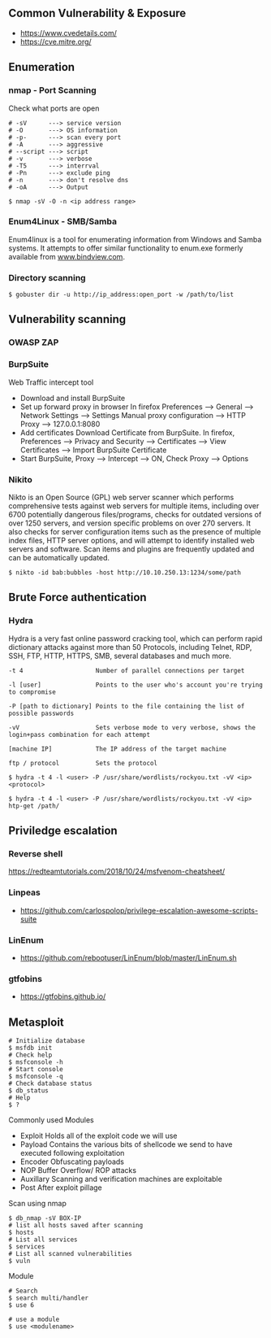 ## Common Vulnerability & Exposure
- https://www.cvedetails.com/
- https://cve.mitre.org/

## Enumeration
### nmap - Port Scanning
Check what ports are open
```
# -sV      ---> service version
# -O       ---> OS information
# -p-      ---> scan every port
# -A       ---> aggressive
# --script ---> script
# -v       ---> verbose
# -T5      ---> interrval
# -Pn      ---> exclude ping
# -n       ---> don't resolve dns
# -oA      ---> Output

$ nmap -sV -O -n <ip address range>
```

### Enum4Linux - SMB/Samba
Enum4linux is a tool for enumerating information from Windows and Samba systems. It attempts to offer similar functionality to enum.exe formerly available from www.bindview.com.

### Directory scanning
```
$ gobuster dir -u http://ip_address:open_port -w /path/to/list
```
## Vulnerability scanning

### OWASP ZAP

### BurpSuite 
Web Traffic intercept tool
- Download and install BurpSuite
- Set up forward proxy in browser
  In firefox Preferences --> General --> Network Settings --> Settings
  Manual proxy configuration --> HTTP Proxy --> 127.0.0.1:8080
- Add certificates
  Download Certificate from BurpSuite.
  In firefox, Preferences --> Privacy and Security --> Certificates --> View Certificates --> Import BurpSuite Certificate
- Start BurpSuite, Proxy --> Intercept --> ON, Check Proxy --> Options

### Nikito
Nikto is an Open Source (GPL) web server scanner which performs comprehensive tests against web servers for multiple items, including over 6700 potentially dangerous files/programs, checks for outdated versions of over 1250 servers, and version specific problems on over 270 servers. It also checks for server configuration items such as the presence of multiple index files, HTTP server options, and will attempt to identify installed web servers and software. Scan items and plugins are frequently updated and can be automatically updated.

```
$ nikto -id bab:bubbles -host http://10.10.250.13:1234/some/path
```

## Brute Force authentication

### Hydra
Hydra is a very fast online password cracking tool, which can perform rapid dictionary attacks against more than 50 Protocols, including Telnet, RDP, SSH, FTP, HTTP, HTTPS, SMB, several databases and much more.
```
-t 4                    Number of parallel connections per target

-l [user]               Points to the user who's account you're trying to compromise

-P [path to dictionary] Points to the file containing the list of possible passwords

-vV                     Sets verbose mode to very verbose, shows the login+pass combination for each attempt

[machine IP]            The IP address of the target machine

ftp / protocol          Sets the protocol

$ hydra -t 4 -l <user> -P /usr/share/wordlists/rockyou.txt -vV <ip> <protocol>

$ hydra -t 4 -l <user> -P /usr/share/wordlists/rockyou.txt -vV <ip> htp-get /path/
```
## Priviledge escalation
### Reverse shell
https://redteamtutorials.com/2018/10/24/msfvenom-cheatsheet/

### Linpeas 
- https://github.com/carlospolop/privilege-escalation-awesome-scripts-suite
### LinEnum
- https://github.com/rebootuser/LinEnum/blob/master/LinEnum.sh
### gtfobins
- https://gtfobins.github.io/

## Metasploit
```
# Initialize database
$ msfdb init
# Check help
$ msfconsole -h
# Start console
$ msfconsole -q
# Check database status
$ db_status
# Help
$ ?
```
Commonly used Modules
- Exploit     Holds all of the exploit code we will use
- Payload     Contains the various bits of shellcode we send to have executed following exploitation
- Encoder     Obfuscating payloads
- NOP         Buffer Overflow/ ROP attacks
- Auxillary   Scanning and verification machines are exploitable
- Post        After exploit pillage

Scan using nmap
```
$ db_nmap -sV BOX-IP
# list all hosts saved after scanning
$ hosts
# List all services
$ services
# List all scanned vulnerabilities
$ vuln
```
Module
```
# Search
$ search multi/handler
$ use 6

# use a module
$ use <modulename>
```

